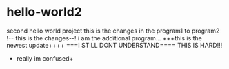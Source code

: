 # hello-world2
second hello world project
this is the changes in the program1 to program2
!-- this is the changes--!
i am the additional program...
+++this is the newest update++++
===I STILL DONT UNDERSTAND====
THIS IS HARD!!!
+ really im confused+

